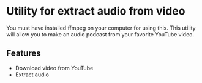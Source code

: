 # Utility for extract audio from video

You must have installed ffmpeg on your computer for using this.
This utility will allow you to make an audio podcast from your favorite YouTube video.

## Features

- Download video from YouTube
- Extract audio
